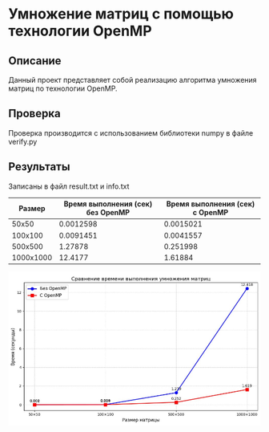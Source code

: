 # Умножение матриц с помощью технологии OpenMP

## Описание
Данный проект представляет собой реализацию алгоритма умножения матриц по технологии OpenMP.
## Проверка
Проверка производится с использованием библиотеки numpy в файле verify.py

## Результаты
Записаны в файл result.txt и info.txt

| Размер      | Время выполнения (сек) без OpenMP | Время выполнения (сек) с OpenMP |
|-------------|-----------------------------------|---------------------------------|
| 50x50       | 0.0012598                         | 0.0015021                       |
| 100x100     | 0.0091451                         | 0.0041557                       |
| 500x500     | 1.27878                           | 0.251998                        |
| 1000x1000   | 12.4177                           | 1.61884                         |

![График](image.png)